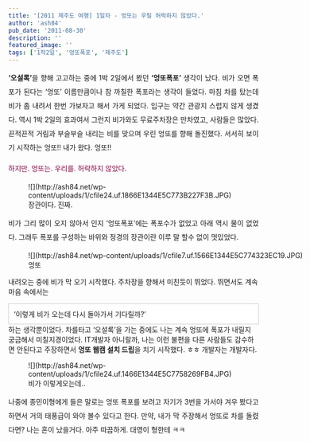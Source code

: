 ```yaml
---
title: '[2011 제주도 여행] 1일차 - 엉또는 우릴 허락하지 않았다.'
author: 'ash84'
pub_date: '2011-08-30'
description: ''
featured_image: ''
tags: ['1작2일', '엉또폭포', '제주도']
---
```



<div style="line-height: 2; text-align: justify;">  
<span style="font-weight: bold;">‘오설록’</span>을 향해 고고하는 중에 1박 2일에서 봤던 <span style="font-weight: bold;">‘엉또폭포’</span> 생각이 났다. 비가 오면 폭포가 된다는 ‘엉또’ 이름만큼이나 참 까칠한 폭포라는 생각이 들었다. 마침 차를 탔는데 비가 좀 내려서 한번 가보자고 해서 가게 되었다. 입구는 약간 관광지 스럽지 않게 생겼다. 역시 1박 2일의 효과여서 그런지 비가와도 무료주차장은 만차였고, 사람들은 많았다. 끈적끈적 거림과 부슬부슬 내리는 비를 맞으며 우린 엉또를 향해 돌진했다. 서서히 보이기 시작하는 엉또!! 내가 왔다. 엉또!!  
  
<span style="color: rgb(140, 4, 75);">하지만. 엉또는. 우리를. 허락하지 않았다. </span>

</div><figure class="wp-caption aligncenter" style="width: 480px">![](http://ash84.net/wp-content/uploads/1/cfile24.uf.1866E1344E5C773B227F3B.JPG)<figcaption class="wp-caption-text">장관이다. 진짜. </figcaption></figure>

<div style="line-height: 2; text-align: justify;"> 비가 그리 많이 오지 않아서 인지 ‘엉또폭포’에는 폭포수가 없었고 아래 역시 물이 없었다. 그래두 폭포를 구성하는 바위와 정경의 장관이란 이루 말 할수 없이 멋있었다. </div><figure class="wp-caption aligncenter" style="width: 640px">![](http://ash84.net/wp-content/uploads/1/cfile7.uf.1566E1344E5C774323EC19.JPG)<figcaption class="wp-caption-text">엉또  
</figcaption></figure>

내려오는 중에 비가 막 오기 시작했다. 주차장을 향해서 미친듯이 뛰었다. 뛰면서도 계속 마음 속에서는

<div class="txc-textbox" style="border-style: solid; border-width: 1px; border-color: rgb(203, 203, 203); background-color: rgb(255, 255, 255); padding: 10px;">‘이렇게 비가 오는데 다시 돌아가서 기다릴까?’

</div>하는 생각뿐이었다. 차를타고 ‘오설록’을 가는 중에도 나는 계속 엉또에 폭포가 내릴지 궁금해서 미칠지경이었다. IT개발자 아니랄까, 나는 이런 불편을 다른 사람들도 감수하면 안된다고 주장하면서 <span style="font-weight: bold;">엉또 웹캠 설치 드립</span>을 치기 시작했다. ㅎㅎ 개발자는 개발자다.

<figure class="wp-caption aligncenter" style="width: 480px">![](http://ash84.net/wp-content/uploads/1/cfile24.uf.1466E1344E5C7758269FB4.JPG)<figcaption class="wp-caption-text">비가 이렇게오는데..  
</figcaption></figure>

<div style="line-height: 2; text-align: justify;">나중에 종민이형에게 들은 말로는 엉또 폭포를 보려고 자기가 3번을 가서야 겨우 봤다고 하면서 거의 태풍급이 와야 볼수 있다고 한다. 만약, 내가 막 주장해서 엉또로 차를 돌렸다면? 나는 혼이 났을거다. 아주 따끔하게. 대영이 형한테 ㅋㅋ

</div>

